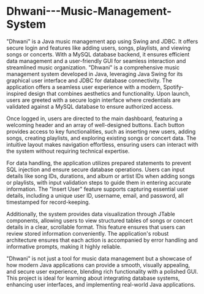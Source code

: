# Dhwani---Music-Management-System
"Dhwani" is a Java music management app using Swing and JDBC. It offers secure login and features like adding users, songs, playlists, and viewing songs or concerts. With a MySQL database backend, it ensures efficient data management and a user-friendly GUI for seamless interaction and streamlined music organization.
"Dhwani" is a comprehensive music management system developed in Java, leveraging Java Swing for its graphical user interface and JDBC for database connectivity. The application offers a seamless user experience with a modern, Spotify-inspired design that combines aesthetics and functionality. Upon launch, users are greeted with a secure login interface where credentials are validated against a MySQL database to ensure authorized access.

Once logged in, users are directed to the main dashboard, featuring a welcoming header and an array of well-designed buttons. Each button provides access to key functionalities, such as inserting new users, adding songs, creating playlists, and exploring existing songs or concert data. The intuitive layout makes navigation effortless, ensuring users can interact with the system without requiring technical expertise.

For data handling, the application utilizes prepared statements to prevent SQL injection and ensure secure database operations. Users can input details like song IDs, durations, and album or artist IDs when adding songs or playlists, with input validation steps to guide them in entering accurate information. The "Insert User" feature supports capturing essential user details, including a unique user ID, username, email, and password, all timestamped for record-keeping.

Additionally, the system provides data visualization through JTable components, allowing users to view structured tables of songs or concert details in a clear, scrollable format. This feature ensures that users can review stored information conveniently. The application's robust architecture ensures that each action is accompanied by error handling and informative prompts, making it highly reliable.

"Dhwani" is not just a tool for music data management but a showcase of how modern Java applications can provide a smooth, visually appealing, and secure user experience, blending rich functionality with a polished GUI. This project is ideal for learning about integrating database systems, enhancing user interfaces, and implementing real-world Java applications.
